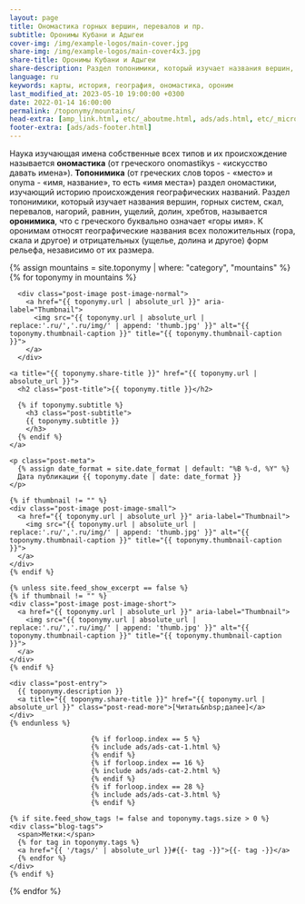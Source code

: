 ```yaml
---
layout: page
title: Ономастика горных вершин, перевалов и пр.
subtitle: Оронимы Кубани и Адыгеи
cover-img: /img/example-logos/main-cover.jpg
share-img: /img/example-logos/main-cover4x3.jpg
share-title: Оронимы Кубани и Адыгеи
share-description: Раздел топонимики, который изучает названия вершин, горных систем, скал, перевалов, хребтов, называется оронимика, что с греческого означает «горы имя».
language: ru
keywords: карты, история, география, ономастика, ороним
last_modified_at: 2023-05-10 19:00:00 +0300
date: 2022-01-14 16:00:00
permalink: /toponymy/mountains/
head-extra: [amp_link.html, etc/_aboutme.html, ads/ads.html, etc/_micro_mountains.html, etc/_aboutme.html,  ads/ads.html]
footer-extra: [ads/ads-footer.html]
---
```

Наука изучающая имена собственные всех типов и их происхождение называется **ономастика** (от греческого onomastikys - «искусство давать имена»). **Топонимика** (от греческих слов topos - «место» и onyma - «имя, название», то есть «имя места») раздел ономастики, изучающий историю происхождения географических названий. Раздел топонимики, который изучает названия вершин, горных систем, скал, перевалов, нагорий, равнин, ущелий, долин, хребтов, называется **оронимика**, что с греческого буквально означает «горы имя». К оронимам относят географические названия всех положительных (гора, скала и другое) и отрицательных (ущелье, долина и другое) форм рельефа, независимо от их размера.

<div class="posts-list">
  {% assign mountains = site.toponymy | where: "category", "mountains" %}
  {% for toponymy in mountains %}
  <article class="post-preview">

  <!--    {%- capture thumbnail -%}
        {% if toponymy.thumbnail-img %}
          {{ toponymy.thumbnail-img }}
        {% elsif toponymy.cover-img %}
          {% if toponymy.cover-img.first %}
            {{ toponymy.cover-img[0].first.first }}
          {% else %}
            {{ toponymy.cover-img }}
          {% endif %}
        {% else %}
        {% endif %}
      {% endcapture %}
      {% assign thumbnail=thumbnail | strip %}

      {% if site.feed_show_excerpt == false %}
      {% if thumbnail != "" %} -->
      <div class="post-image post-image-normal">
        <a href="{{ toponymy.url | absolute_url }}" aria-label="Thumbnail">
          <img src="{{ toponymy.url | absolute_url | replace:'.ru/','.ru/img/' | append: 'thumb.jpg' }}" alt="{{ toponymy.thumbnail-caption }}" title="{{ toponymy.thumbnail-caption }}">
        </a>
      </div>
  <!--    {% endif %}
      {% endif %} -->

    <a title="{{ toponymy.share-title }}" href="{{ toponymy.url | absolute_url }}">
      <h2 class="post-title">{{ toponymy.title }}</h2>

      {% if toponymy.subtitle %}
        <h3 class="post-subtitle">
        {{ toponymy.subtitle }}
        </h3>
      {% endif %}
    </a>

    <p class="post-meta">
      {% assign date_format = site.date_format | default: "%B %-d, %Y" %}
      Дата публикации {{ toponymy.date | date: date_format }}
    </p>

    {% if thumbnail != "" %}
    <div class="post-image post-image-small">
      <a href="{{ toponymy.url | absolute_url }}" aria-label="Thumbnail">
        <img src="{{ toponymy.url | absolute_url | replace:'.ru/','.ru/img/' | append: 'thumb.jpg' }}" alt="{{ toponymy.thumbnail-caption }}" title="{{ toponymy.thumbnail-caption }}">
      </a>
    </div>
    {% endif %}

    {% unless site.feed_show_excerpt == false %}
    {% if thumbnail != "" %}
    <div class="post-image post-image-short">
      <a href="{{ toponymy.url | absolute_url }}" aria-label="Thumbnail">
        <img src="{{ toponymy.url | absolute_url | replace:'.ru/','.ru/img/' | append: 'thumb.jpg' }}" alt="{{ toponymy.thumbnail-caption }}" title="{{ toponymy.thumbnail-caption }}">
      </a>
    </div>
    {% endif %}

    <div class="post-entry">
      {{ toponymy.description }}
      <a title="{{ toponymy.share-title }}" href="{{ toponymy.url | absolute_url }}" class="post-read-more">[Читать&nbsp;далее]</a>
    </div>
    {% endunless %}

                        {% if forloop.index == 5 %}
                        {% include ads/ads-cat-1.html %}
                        {% endif %}
                        {% if forloop.index == 16 %}
                        {% include ads/ads-cat-2.html %}
                        {% endif %}
                        {% if forloop.index == 28 %}
                        {% include ads/ads-cat-3.html %}
                        {% endif %}

    {% if site.feed_show_tags != false and toponymy.tags.size > 0 %}
    <div class="blog-tags">
      <span>Метки:</span>
      {% for tag in toponymy.tags %}
      <a href="{{ '/tags/' | absolute_url }}#{{- tag -}}">{{- tag -}}</a>
      {% endfor %}
    </div>
    {% endif %}

   </article>
  {% endfor %}
</div>
